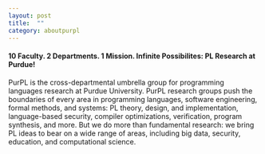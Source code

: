 ```yaml
---
layout: post
title:  ""
category: aboutpurpl
---
```


#### 10 Faculty. 2 Departments. 1 Mission. Infinite Possibilites: PL Research at Purdue! #####

PurPL is the cross-departmental umbrella group for programming languages research at Purdue University. PurPL research groups push the boundaries of every area in programming languages, software engineering, formal methods, and systems: PL theory, design, and implementation, language-based security, compiler optimizations, verification, program synthesis, and more. But we do more than fundamental research: we bring PL ideas to bear on a wide range of areas, including big data, security, education, and computational science. 
